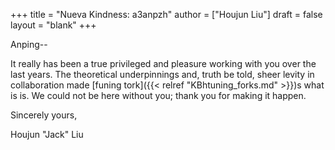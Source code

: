 +++
title = "Nueva Kindness: a3anpzh"
author = ["Houjun Liu"]
draft = false
layout = "blank"
+++

Anping--

It really has been a true privileged and pleasure working with you over the last years. The theoretical underpinnings and, truth be told, sheer levity in collaboration made [funing tork]({{< relref "KBhtuning_forks.md" >}})s what is is. We could not be here without you; thank you for making it happen.

Sincerely yours,

Houjun "Jack" Liu
